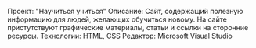 Проект: "Научиться учиться"
Описание: Сайт, содержащий полезную информацию для людей, желающих обучиться новому. На сайте пристутствуют графические материалы, статьи и ссылки на сторонние ресурсы.
Технологии: HTML, CSS
Редактор: Microsoft Visual Studio
